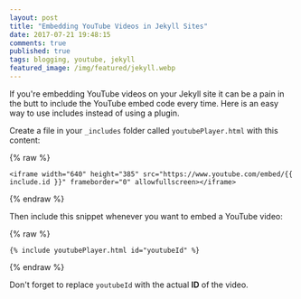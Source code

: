 ```yaml
---
layout: post
title: "Embedding YouTube Videos in Jekyll Sites"
date: 2017-07-21 19:48:15
comments: true
published: true
tags: blogging, youtube, jekyll
featured_image: /img/featured/jekyll.webp
---
```


If you're embedding YouTube videos on your Jekyll site it can be a pain in the butt to include the YouTube embed code every time. Here is an easy way to use includes instead of using a plugin.

Create a file in your `_includes` folder called `youtubePlayer.html` with this content:

{% raw %}
```
<iframe width="640" height="385" src="https://www.youtube.com/embed/{{ include.id }}" frameborder="0" allowfullscreen></iframe>
```
{% endraw %}

Then include this snippet whenever you want to embed a YouTube video:

{% raw %}
```
{% include youtubePlayer.html id="youtubeId" %}
```
{% endraw %}

Don't forget to replace `youtubeId` with the actual <b>ID</b> of the video.
